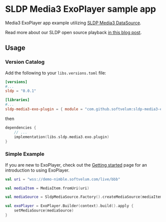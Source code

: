 # SLDP Media3 ExoPlayer sample app

Media3 ExoPlayer app example utilizing [SLDP Media3 DataSource](https://github.com/Softvelum/sldp-media3-exo-plugin).

Read more about our SLDP open source playback [in this blog post](https://softvelum.com/2025/08/sldp-exoplayer-media3-open-source/).

## Usage

### Version Catalog

Add the following to your `libs.versions.toml` file:

```toml
[versions]
#...
sldp = "0.0.1"

[libraries]
#...
sldp-media3-exo-plugin = { module = "com.github.softvelum:sldp-media3-exo-plugin", version.ref = "sldp" }
```

then

```kotlin
dependencies {
    // ...
    implementation(libs.sldp.media3.exo.plugin)
}
```

### Simple Example

If you are new to ExoPlayer, check out the [Getting started](https://developer.android.com/media/media3/exoplayer/hello-world) page for an introduction to using ExoPlayer.

```kotlin
val uri = "wss://demo-nimble.softvelum.com/live/bbb"

val mediaItem = MediaItem.fromUri(uri)

val mediaSource = SldpMediaSource.Factory().createMediaSource(mediaItem)

val exoPlayer = ExoPlayer.Builder(context).build().apply { 
    setMediaSource(mediaSource) 
}
```
